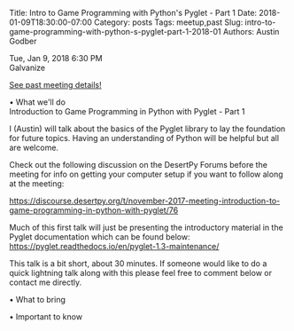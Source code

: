 Title: Intro to Game Programming with Python's Pyglet - Part 1
Date: 2018-01-09T18:30:00-07:00
Category: posts
Tags: meetup,past
Slug: intro-to-game-programming-with-python-s-pyglet-part-1-2018-01
Authors: Austin Godber

<div class="meetup-time">
<i class="far fa-clock"></i> Tue, Jan 9, 2018 6:30 PM
</div>

<div class="meetup-venue">
<i class="fas fa-map-marked-alt"></i> Galvanize
</div>



<i class="fab fa-meetup"></i> <a href="https://www.meetup.com/Phoenix-Python-Meetup-Group/events/246431056/">See past meeting details!</a>





<p>• What we'll do<br/>Introduction to Game Programming in Python with Pyglet - Part 1</p> <p>I (Austin) will talk about the basics of the Pyglet library to lay the foundation for future topics. Having an understanding of Python will be helpful but all are welcome.</p> <p>Check out the following discussion on the DesertPy Forums before the meeting for info on getting your computer setup if you want to follow along at the meeting:</p> <p><a href="https://discourse.desertpy.org/t/november-2017-meeting-introduction-to-game-programming-in-python-with-pyglet/76" class="linkified">https://discourse.desertpy.org/t/november-2017-meeting-introduction-to-game-programming-in-python-with-pyglet/76</a></p> <p>Much of this first talk will just be presenting the introductory material in the Pyglet documentation which can be found below: <a href="https://pyglet.readthedocs.io/en/pyglet-1.3-maintenance/" class="linkified">https://pyglet.readthedocs.io/en/pyglet-1.3-maintenance/</a></p> <p>This talk is a bit short, about 30 minutes. If someone would like to do a quick lightning talk along with this please feel free to comment below or contact me directly.</p> <p>• What to bring</p> <p>• Important to know</p> 